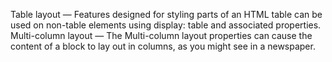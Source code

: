 Table layout — Features designed for styling parts of an HTML table can be used on non-table elements using display: table and associated properties.
Multi-column layout — The Multi-column layout properties can cause the content of a block to lay out in columns, as you might see in a newspaper.